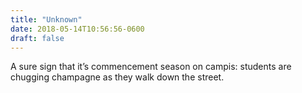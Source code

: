 ```yaml
---
title: "Unknown"
date: 2018-05-14T10:56:56-0600
draft: false
---
```


A sure sign that it’s commencement season on campis: students are chugging champagne as they walk down the street.
